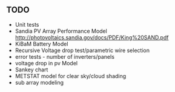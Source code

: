 TODO
----
* Unit tests
* Sandia PV Array Performance Model http://photovoltaics.sandia.gov/docs/PDF/King%20SAND.pdf 
* KiBaM Battery Model
* Recursive Voltage drop test/parametric wire selection
* error tests - number of inverters/panels
* voltage drop in pv Model
* Sankey chart
* METSTAT model for clear sky/cloud shading
* sub array modeling
